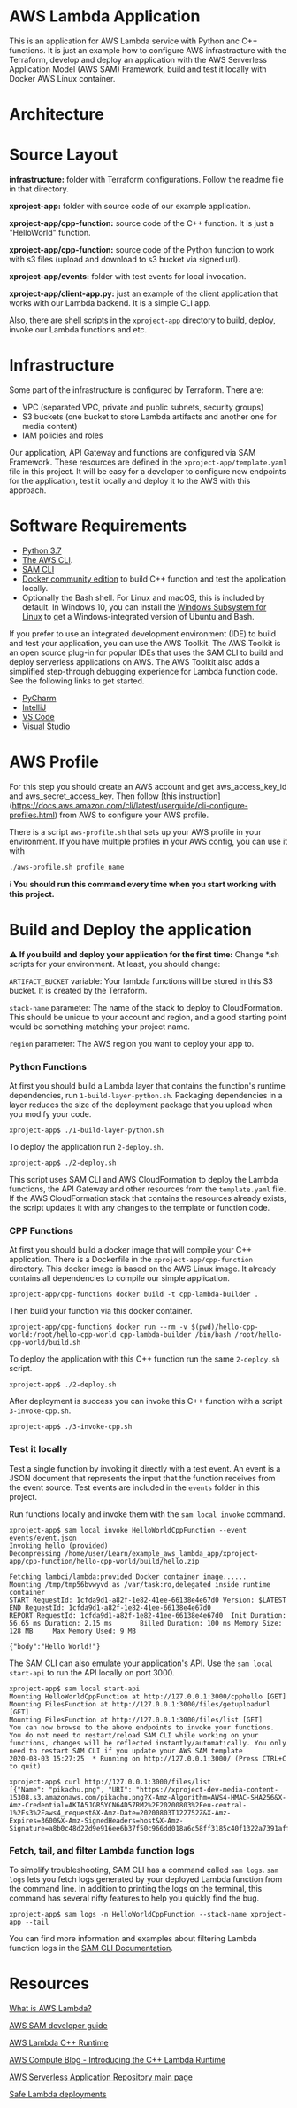 # AWS Lambda Application

This is an application for AWS Lambda service with Python anc C++ functions. It is just an example how to configure AWS infrastracture with the Terraform, develop and deploy an application with the AWS Serverless Application Model (AWS SAM) Framework, build and test it locally with Docker AWS Linux container. 

# Architecture

# Source Layout

**infrastructure:** folder with Terraform configurations. Follow the readme file in that directory.

**xproject-app:** folder with source code of our example application.

**xproject-app/cpp-function:** source code of the C++ function. It is just a "HelloWorld" function.

**xproject-app/cpp-function:** source code of the Python function to work with s3 files (upload and download to s3 bucket via signed url).

**xproject-app/events:** folder with test events for local invocation.

**xproject-app/client-app.py:** just an example of the client application that works with our Lambda backend. It is a simple CLI app.

Also, there are shell scripts in the `xproject-app` directory to build, deploy, invoke our Lambda functions and etc.

# Infrastructure

Some part of the infrastructure is configured by Terraform. There are:
- VPC (separated VPC, private and public subnets, security groups)
- S3 buckets (one bucket to store Lambda artifacts and another one for media content)
- IAM policies and roles

Our application, API Gateway and functions are configured via SAM Framework.  These resources are defined in the `xproject-app/template.yaml` file in this project. It will be easy for a developer to configure new endpoints for the application, test it locally and deploy it to the AWS with this approach.

# Software Requirements

- [Python 3.7](https://www.python.org/downloads/)
- [The AWS CLI](https://docs.aws.amazon.com/cli/latest/userguide/cli-chap-install.html).
- [SAM CLI](https://docs.aws.amazon.com/serverless-application-model/latest/developerguide/serverless-sam-cli-install.html)
- [Docker community edition](https://hub.docker.com/search/?type=edition&offering=community) to build C++ function and test the application locally.
- Optionally the Bash shell. For Linux and macOS, this is included by default. In Windows 10, you can install the [Windows Subsystem for Linux](https://docs.microsoft.com/en-us/windows/wsl/install-win10) to get a Windows-integrated version of Ubuntu and Bash.

If you prefer to use an integrated development environment (IDE) to build and test your application, you can use the AWS Toolkit. The AWS Toolkit is an open source plug-in for popular IDEs that uses the SAM CLI to build and deploy serverless applications on AWS. The AWS Toolkit also adds a simplified step-through debugging experience for Lambda function code. See the following links to get started.

- [PyCharm](https://docs.aws.amazon.com/toolkit-for-jetbrains/latest/userguide/welcome.html)
- [IntelliJ](https://docs.aws.amazon.com/toolkit-for-jetbrains/latest/userguide/welcome.html)
- [VS Code](https://docs.aws.amazon.com/toolkit-for-vscode/latest/userguide/welcome.html)
- [Visual Studio](https://docs.aws.amazon.com/toolkit-for-visual-studio/latest/user-guide/welcome.html)

# AWS Profile

For this step you should create an AWS account and get aws_access_key_id and aws_secret_access_key.
Then follow [this instruction] (https://docs.aws.amazon.com/cli/latest/userguide/cli-configure-profiles.html) from AWS to configure your AWS profile.

There is a script `aws-profile.sh` that sets up your AWS profile in your environment. If you have multiple profiles in your AWS config, you can use it with 

 ```./aws-profile.sh profile_name```

 :information_source: **You should run this command every time when you start working with this project.**

# Build and Deploy the application

:warning: **If you build and deploy your application for the first time:**  Change *.sh scripts for your environment. At least, you should change:

`ARTIFACT_BUCKET` variable:  Your lambda functions will be stored in this S3 bucket. It is created by the Terraform.

`stack-name` parameter: The name of the stack to deploy to CloudFormation. This should be unique to your account and region, and a good starting point would be something matching your project name.

`region` parameter: The AWS region you want to deploy your app to.

### Python Functions

At first you should build a Lambda layer that contains the function's runtime dependencies, run `1-build-layer-python.sh`. Packaging dependencies in a layer reduces the size of the deployment package that you upload when you modify your code.

    xproject-app$ ./1-build-layer-python.sh

To deploy the application run `2-deploy.sh`.

    xproject-app$ ./2-deploy.sh

This script uses SAM CLI and AWS CloudFormation to deploy the Lambda functions, the API Gateway and other resources from the `template.yaml` file. If the AWS CloudFormation stack that contains the resources already exists, the script updates it with any changes to the template or function code.

### CPP Functions

At first you should build a docker image that will compile your C++ application. There is a Dockerfile in the `xproject-app/cpp-function` directory. This docker image is based on the AWS Linux image. It already contains all dependencies to compile our simple application.

    xproject-app/cpp-function$ docker build -t cpp-lambda-builder .

Then build your function via this docker container.

    xproject-app/cpp-function$ docker run --rm -v $(pwd)/hello-cpp-world:/root/hello-cpp-world cpp-lambda-builder /bin/bash /root/hello-cpp-world/build.sh

To deploy the application with this C++ function run the same `2-deploy.sh` script.

    xproject-app$ ./2-deploy.sh

After deployment is success you can invoke this C++ function with a script `3-invoke-cpp.sh`.

    xproject-app$ ./3-invoke-cpp.sh

### Test it locally

Test a single function by invoking it directly with a test event. An event is a JSON document that represents the input that the function receives from the event source. Test events are included in the `events` folder in this project.

Run functions locally and invoke them with the `sam local invoke` command.

    xproject-app$ sam local invoke HelloWorldCppFunction --event events/event.json 
    Invoking hello (provided)
    Decompressing /home/user/Learn/example_aws_lambda_app/xproject-app/cpp-function/hello-cpp-world/build/hello.zip

    Fetching lambci/lambda:provided Docker container image......
    Mounting /tmp/tmp56bvwyvd as /var/task:ro,delegated inside runtime container
    START RequestId: 1cfda9d1-a82f-1e82-41ee-66138e4e67d0 Version: $LATEST
    END RequestId: 1cfda9d1-a82f-1e82-41ee-66138e4e67d0
    REPORT RequestId: 1cfda9d1-a82f-1e82-41ee-66138e4e67d0  Init Duration: 56.65 ms Duration: 2.15 ms       Billed Duration: 100 ms Memory Size: 128 MB     Max Memory Used: 9 MB

    {"body":"Hello World!"}

The SAM CLI can also emulate your application's API. Use the `sam local start-api` to run the API locally on port 3000.

    xproject-app$ sam local start-api
    Mounting HelloWorldCppFunction at http://127.0.0.1:3000/cpphello [GET]
    Mounting FilesFunction at http://127.0.0.1:3000/files/getuploadurl [GET]
    Mounting FilesFunction at http://127.0.0.1:3000/files/list [GET]
    You can now browse to the above endpoints to invoke your functions. You do not need to restart/reload SAM CLI while working on your functions, changes will be reflected instantly/automatically. You only need to restart SAM CLI if you update your AWS SAM template
    2020-08-03 15:27:25  * Running on http://127.0.0.1:3000/ (Press CTRL+C to quit)

    xproject-app$ curl http://127.0.0.1:3000/files/list
    [{"Name": "pikachu.png", "URI": "https://xproject-dev-media-content-15308.s3.amazonaws.com/pikachu.png?X-Amz-Algorithm=AWS4-HMAC-SHA256&X-Amz-Credential=AKIA5JGR5YCN64D57RM2%2F20200803%2Feu-central-1%2Fs3%2Faws4_request&X-Amz-Date=20200803T122752Z&X-Amz-Expires=3600&X-Amz-SignedHeaders=host&X-Amz-Signature=a8b0c48d22d9e916ee6b37f50c966dd018a6c58ff3185c40f1322a7391aff753"}]

### Fetch, tail, and filter Lambda function logs

To simplify troubleshooting, SAM CLI has a command called `sam logs`. `sam logs` lets you fetch logs generated by your deployed Lambda function from the command line. In addition to printing the logs on the terminal, this command has several nifty features to help you quickly find the bug.

    xproject-app$ sam logs -n HelloWorldCppFunction --stack-name xproject-app --tail

You can find more information and examples about filtering Lambda function logs in the [SAM CLI Documentation](https://docs.aws.amazon.com/serverless-application-model/latest/developerguide/serverless-sam-cli-logging.html).


# Resources

[What is AWS Lambda?](https://docs.aws.amazon.com/lambda/latest/dg/welcome.html)

[AWS SAM developer guide](https://docs.aws.amazon.com/serverless-application-model/latest/developerguide/what-is-sam.html)

[AWS Lambda C++ Runtime](https://github.com/awslabs/aws-lambda-cpp)

[AWS Compute Blog - Introducing the C++ Lambda Runtime](https://aws.amazon.com/ru/blogs/compute/introducing-the-c-lambda-runtime/)

[AWS Serverless Application Repository main page](https://aws.amazon.com/serverless/serverlessrepo/)

[Safe Lambda deployments](https://github.com/awslabs/serverless-application-model/blob/master/docs/safe_lambda_deployments.rst)